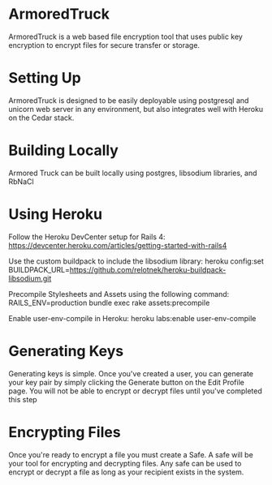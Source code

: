 ArmoredTruck
=============

ArmoredTruck is a web based file encryption tool that uses public key encryption to encrypt files for secure transfer or storage.

Setting Up
=============

ArmoredTruck is designed to be easily deployable using postgresql and unicorn web server in any environment,
but also integrates well with Heroku on the Cedar stack.

Building Locally
================

Armored Truck can be built locally using postgres, libsodium libraries, and RbNaCl


Using Heroku
==============
Follow the Heroku DevCenter setup for Rails 4:
https://devcenter.heroku.com/articles/getting-started-with-rails4

Use the custom buildpack to include the libsodium library:
heroku config:set BUILDPACK_URL=https://github.com/relotnek/heroku-buildpack-libsodium.git

Precompile Stylesheets and Assets using the following command:
RAILS_ENV=production bundle exec rake assets:precompile

Enable user-env-compile in Heroku:
heroku labs:enable user-env-compile

Generating Keys
===============

Generating keys is simple. Once you've created a user, you can generate your key pair by simply clicking the Generate button on the Edit Profile page. You will not be able to encrypt or decrypt files until you've completed this step

Encrypting Files
================
Once you're ready to encrypt a file you must create a Safe. A safe will be your tool for encrypting and decrypting files. Any safe can be used to encrypt or decrypt a file as long as your recipient exists in the system.

